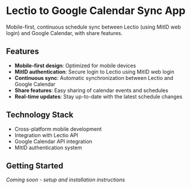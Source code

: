 # Lectio to Google Calendar Sync App

Mobile-first, continuous schedule sync between Lectio (using MitID web login) and Google Calendar, with share features.

## Features

- **Mobile-first design**: Optimized for mobile devices
- **MitID authentication**: Secure login to Lectio using MitID web login
- **Continuous sync**: Automatic synchronization between Lectio and Google Calendar
- **Share features**: Easy sharing of calendar events and schedules
- **Real-time updates**: Stay up-to-date with the latest schedule changes

## Technology Stack

- Cross-platform mobile development
- Integration with Lectio API
- Google Calendar API integration
- MitID authentication system

## Getting Started

*Coming soon - setup and installation instructions*
